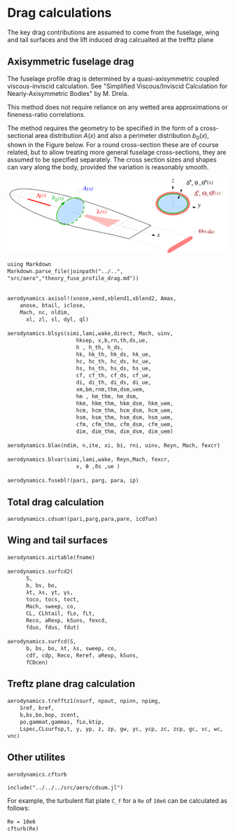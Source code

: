 # Drag calculations

The key drag contributions are assumed to come from the fuselage, wing and tail surfaces and the lift induced drag calcualted at the trefftz plane


## Axisymmetric fuselage drag 
The fuselage profile drag is determined by a quasi-axisymmetric coupled viscous-inviscid calculation. See "Simplified Viscous/Inviscid Calculation for Nearly-Axisymmetric Bodies" by M. Drela.

This method does not require reliance on any wetted area approximations or fineness-ratio correlations.

The method requires the geometry to be specified in the form of a
cross-sectional area distribution $A{\scriptstyle (x)}$ and also a
perimeter distribution $b_0{\scriptstyle (x)}$, shown in the
Figure below. For a
round cross-section these are of course related, but to allow treating
more general fuselage cross-sections, they are assumed to be specified
separately. The cross section sizes and shapes can vary along the body,
provided the variation is reasonably smooth.

![ADfuse](../assets/ADfuse.png)


```@eval
using Markdown
Markdown.parse_file(joinpath("../..", "src/aero","theory_fuse_profile_drag.md"))
```

```@docs

aerodynamics.axisol!(xnose,xend,xblend1,xblend2, Amax, 
	anose, btail, iclose,
	Mach, nc, nldim,
      xl, zl, sl, dyl, ql)

aerodynamics.blsys(simi,lami,wake,direct, Mach, uinv,
                      hksep, x,b,rn,th,ds,ue,
                      h , h_th, h_ds,
                      hk, hk_th, hk_ds, hk_ue,
                      hc, hc_th, hc_ds, hc_ue,
                      hs, hs_th, hs_ds, hs_ue,
                      cf, cf_th, cf_ds, cf_ue,
                      di, di_th, di_ds, di_ue,
                      xm,bm,rnm,thm,dsm,uem, 
                      hm , hm_thm, hm_dsm,
                      hkm, hkm_thm, hkm_dsm, hkm_uem,
                      hcm, hcm_thm, hcm_dsm, hcm_uem,
                      hsm, hsm_thm, hsm_dsm, hsm_uem,
                      cfm, cfm_thm, cfm_dsm, cfm_uem,
                      dim, dim_thm, dim_dsm, dim_uem)

aerodynamics.blax(ndim, n,ite, xi, bi, rni, uinv, Reyn, Mach, fexcr)

aerodynamics.blvar(simi,lami,wake, Reyn,Mach, fexcr,
                      x, θ ,δs ,ue )

aerodynamics.fusebl!(pari, parg, para, ip)
```

## Total drag calculation
```@docs
aerodynamics.cdsum!(pari,parg,para,pare, icdfun)
```

## Wing and tail surfaces
```@docs
aerodynamics.airtable(fname)

aerodynamics.surfcd2(
      S,
      b, bs, bo,
      λt, λs, γt, γs,
      toco, tocs, toct,
      Mach, sweep, co,
      CL, CLhtail, fLo, fLt,
      Reco, aRexp, kSuns, fexcd,
      fduo, fdus, fdut)

aerodynamics.surfcd(S,
      b, bs, bo, λt, λs, sweep, co,
      cdf, cdp, Reco, Reref, aRexp, kSuns,
      fCDcen)
```

## Treftz plane drag calculation
```@docs
aerodynamics.trefftz1(nsurf, npout, npinn, npimg,
	Sref, bref,
	b,bs,bo,bop, zcent,
	po,gammat,gammas, fLo,ktip,
	Lspec,CLsurfsp,t, y, yp, z, zp, gw, yc, ycp, zc, zcp, gc, vc, wc, vnc)
```

## Other utilites

```@docs
aerodynamics.cfturb
```
```@setup cfturb
include("../../../src/aero/cdsum.jl")

```
For example, the turbulent flat plate ``C_f`` for a ``Re`` of ``10e6`` can be calculated as follows:

```@example cfturb
Re = 10e6
cfturb(Re)
```
